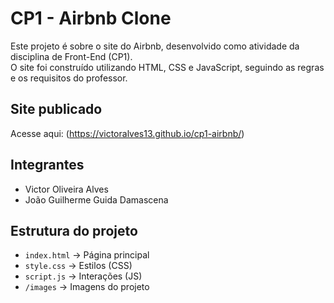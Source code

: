 # CP1 - Airbnb Clone
Este projeto é sobre o site do Airbnb, desenvolvido como atividade da disciplina de Front-End (CP1).  
O site foi construído utilizando HTML, CSS e JavaScript, seguindo as regras e os requisitos do professor.

## Site publicado
Acesse aqui: (https://victoralves13.github.io/cp1-airbnb/)

## Integrantes
- Victor Oliveira Alves  
- João Guilherme Guida Damascena

## Estrutura do projeto
- `index.html` → Página principal  
- `style.css` → Estilos (CSS)  
- `script.js` → Interações (JS)  
- `/images` → Imagens do projeto  
